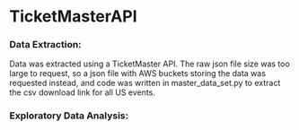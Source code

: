 # TicketMasterAPI

### Data Extraction:
Data was extracted using a TicketMaster API. The raw json file size was too large to request, so a json file with AWS buckets storing the data was requested instead, and code was written in master_data_set.py to extract the csv download link for all US events. 

### Exploratory Data Analysis:
